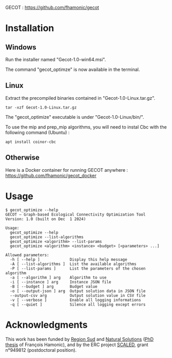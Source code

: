 GECOT : https://github.com/fhamonic/gecot

# Installation

## Windows

Run the installer named "Gecot-1.0-win64.msi".

The command "gecot_optimze" is now available in the terminal.

## Linux

Extract the precompiled binaries contained in "Gecot-1.0-Linux.tar.gz".

    tar -xzf Gecot-1.0-Linux.tar.gz

The "gecot_optimize" executable is under "Gecot-1.0-Linux/bin/".

To use the mip and prep_mip algorithms, you will need to instal Cbc with the following command (Ubuntu) :

    apt install coinor-cbc


## Otherwise

Here is a Docker container for running GECOT anywhere : https://github.com/fhamonic/gecot_docker

# Usage

```
$ gecot_optimize --help
GECOT — Graph-based Ecological Connectivity Optimization Tool
Version: 1.0 (built on Dec  1 2024)

Usage:
  gecot_optimize --help
  gecot_optimize --list-algorithms
  gecot_optimize <algorithm> --list-params
  gecot_optimize <algorithm> <instance> <budget> [<parameters> ...]

Allowed parameters:
  -h [ --help ]             Display this help message
  -A [ --list-algorithms ]  List the available algorithms
  -P [ --list-params ]      List the parameters of the chosen algorithm
  -a [ --algorithm ] arg    Algorithm to use
  -i [ --instance ] arg     Instance JSON file
  -B [ --budget ] arg       Budget value
  -o [ --output-json ] arg  Output solution data in JSON file
  --output-csv arg          Output solution value in CSV file
  -v [ --verbose ]          Enable all logging informations
  -q [ --quiet ]            Silence all logging except errors
```


# Acknowledgments
This work has been funded by [Region Sud](https://www.maregionsud.fr/) and [Natural Solutions](https://www.natural-solutions.eu/) ([PhD thesis](https://theses.fr/api/v1/document/2023AIXM9063) of François Hamonic), and by the ERC project [SCALED](https://www.scaled-erc.eu/), grant n°949812 (postdoctoral position).

